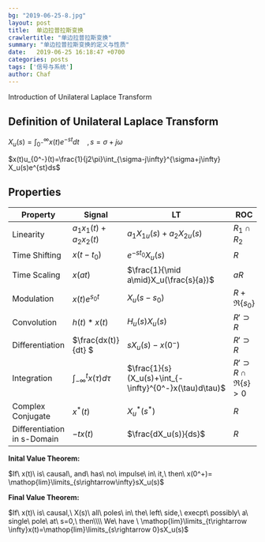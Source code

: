 ```yaml
---
bg: "2019-06-25-8.jpg"
layout: post
title:  单边拉普拉斯变换
crawlertitle: "单边拉普拉斯变换"
summary: "单边拉普拉斯变换的定义与性质"
date:   2019-06-25 16:18:47 +0700
categories: posts
tags: ['信号与系统']
author: Chaf
---
```


Introduction of Unilateral Laplace Transform

## Definition of Unilateral Laplace Transform

$X_u(s)=\int_{0^-}^{\infty}x(t)e^{-st}dt  \ \ \ \ ,s=\sigma+j\omega$

$x(t)u_{0^-}(t)=\frac{1}{j2\pi}\int_{\sigma-j\infty}^{\sigma+j\infty} X_u(s)e^{st}ds$ 

## Properties

| Property                    | Signal                           | LT                                                     | ROC                          |
| --------------------------- | -------------------------------- | ------------------------------------------------------ | ---------------------------- |
| Linearity                   | $a_1x_1(t)+a_2x_2(t)$            | $a_1X_{1u}(s)+a_2X_{2u}(s)$                            | $R_1\cap R_2$                |
| Time Shifting               | $x(t-t_0)$                       | $e^{-st_0 }X_u(s)$                                     | $R$                          |
| Time Scaling                | $x(at)$                          | $\frac{1}{\mid a\mid}X_u(\frac{s}{a})$                 | $aR$                         |
| Modulation                  | $x(t)e^{s_0t}$                   | $X_u(s-s_0)$                                           | $R+\Re\{s_0\}$               |
| Convolution                 | $h(t)*x(t)$                      | $H_u(s)X_u(s)$                                         | $R'\supset R$                |
| Differentiation             | $\frac{dx(t)}{dt} $              | $sX_u(s)-x(0^-)$                                       | $R'\supset R$                |
| Integration                 | $\int^t _{-\infty} x(\tau)d\tau$ | $\frac{1}{s}(X_u(s)+\int_{-\infty}^{0^-}x(\tau)d\tau)$ | $R'\supset R \cap\Re\{s\}>0$ |
| Complex Conjugate           | $x^*(t)$                         | $X_u^\ast(s^\ast)$                                     | $R$                          |
| Differentiation in s-Domain | $-tx(t)$                         | $\frac{dX_u(s)}{ds}$                                   | $R$                          |

**Inital Value Theorem:**

$If\ x(t)\ is\ causal\, and\ has\ no\ impulse\ in\ it,\ then\ x(0^+)= \mathop{lim}\limits_{s\rightarrow\infty}sX_u(s)$ 

**Final Value Theorem:**

$If\ x(t)\ is\ causal,\ X(s)\ all\ poles\ in\ the\ left\ side,\ execpt\ possibly\ a\ single\ pole\ at\ s=0,\ then\\\\ We\ have \ \mathop{lim}\limits_{t\rightarrow \infty}x(t)=\mathop{lim}\limits_{s\rightarrow 0}sX_u(s)$

